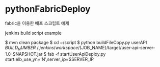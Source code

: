 # pythonFabricDeploy
fabric을 이용한 배포 스크립트 예제

jenkins build script example

$ mvn clean package
$ cd ~/script
$ python buildFileCopy.py userAPI ${BUILD_NUMBER} ~/.jenkins/workspace/${JOB_NAME}/target/user-api-server-1.0-SNAPSHOT.jar
$ fab -f startUserApiDeploy.py start:elb_use_yn='N',server_ip=$SERVER_IP
